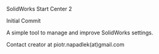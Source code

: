 SolidWorks Start Center 2

Initial Commit

A simple tool to manage and improve SolidWorks settings.

Contact creator at piotr.napadlek(at)gmail.com